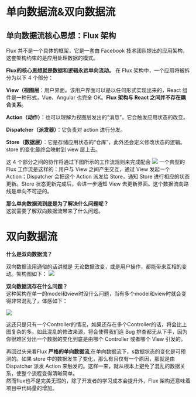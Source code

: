 # 单向数据流&双向数据流
## 单向数据流核心思想：Flux 架构
Flux 并不是一个具体的框架，它是一套由 Facebook 技术团队提出的应用架构，这套架构约束的是应用处理数据的模式。  

**Flux的核心思想就是数据和逻辑永远单向流动。** 在 Flux 架构中，一个应用将被拆分为以下 4 个部分：

**View（视图层**：用户界面。该用户界面可以是以任何形式实现出来的，React 组件是一种形式，Vue、Angular 也完全 OK。**Flux 架构与 React 之间并不存在耦合关系**。

**Action（动作）**：也可以理解为视图层发出的“消息”，它会触发应用状态的改变。

**Dispatcher（派发器）**：它负责对 action 进行分发。

**Store（数据层）**：它是存储应用状态的“仓库”，此外还会定义修改状态的逻辑。store 的变化最终会映射到 view 层上去。

这 4 个部分之间的协作将通过下图所示的工作流规则来完成配合
![](https://s0.lgstatic.com/i/image/M00/7E/D2/CgqCHl_PX4iAVQDeAABqpNRcHXQ065.png)
一个典型的 Flux 工作流是这样的：用户与 View 之间产生交互，通过 View 发起一个 Action；Dispatcher 会把这个 Action 派发给 Store，通知 Store 进行相应的状态更新。Store 状态更新完成后，会进一步通知 View 去更新界面。这个数据流向路线是单向不可逆的。  

**那么单向数据流到底是为了解决什么问题呢？**  
这就需要了解双向数据流带来了什么问题。  

# 双向数据流
**什么是双向数据流？**  

双向数据流用通俗的话讲就是 无论数据改变，或是用户操作，都能带来互相的变动。架构图如下：
![](https://intranetproxy.alipay.com/skylark/lark/0/2020/png/87051/1607516716802-4dc77034-04cb-4ae8-af92-68d88ff9bd3d.png)  

**双向数据流存在什么问题？**  
这种架构在单一的model和view时没什么问题，当有多个model和view时就会变得非常混乱了，体感如下：

![](https://s0.lgstatic.com/i/image/M00/7E/C5/CgqCHl_PVgWAcAkZAAFInClVHRM354.png)

这还只是只有一个Controller的情况，如果还存在多个Controller的话，将会比上图复杂的多。如此混乱的修改来源，将会使得我们连 Bug 排查都无从下手，因为你很难区分出一个数据的变化到底是由哪个 Controller 或者哪个 View 引发的。  

再回过头来看Flux **严格的单向数据流**,在单向数据流下，s数据状态的变化是可预测的。如果 store 中的数据发生了变化，那么有且仅有一个原因，那就是由 Dispatcher 派发 Action 来触发的。这样一来，就从根本上避免了混乱的数据关系，使整个流程变得清晰简单。  
然而flux也不是完美无瑕的，除了开发者的学习成本会提升外，Flux 架构还意味着项目中代码量的增加。